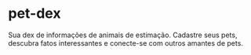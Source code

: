# pet-dex
Sua dex de informações de animais de estimação. Cadastre seus pets, descubra fatos interessantes e conecte-se com outros amantes de pets. 